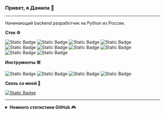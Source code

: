 ### Привет, я Данила 👋

---

Начинающий backend разработчик на Python из России.

**Стек ⚙️**

![Static Badge](https://img.shields.io/badge/python-gray?logo=python&logoColor=white)
![Static Badge](https://img.shields.io/badge/html-gray?logo=HTML5&logoColor=white)
![Static Badge](https://img.shields.io/badge/django-gray?logo=django&logoColor=white)
![Static Badge](https://img.shields.io/badge/rest%20framework-gray?logo=django&logoColor=white)
![Static Badge](https://img.shields.io/badge/bootstrap-gray?logo=bootstrap&logoColor=white)
![Static Badge](https://img.shields.io/badge/postgresql-gray?logo=postgresql&logoColor=white)
![Static Badge](https://img.shields.io/badge/sqlite-gray?logo=sqlite&logoColor=white)
![Static Badge](https://img.shields.io/badge/nginx-gray?logo=nginx&logoColor=white)
![Static Badge](https://img.shields.io/badge/gunicorn-gray?logo=gunicorn&logoColor=white)
![Static Badge](https://img.shields.io/badge/pytest-gray?logo=pytest&logoColor=white)

**Инструменты 🛠️**

![Static Badge](https://img.shields.io/badge/visual%20studio%20code-gray?logo=visual%20studio%20code&logoColor=white)
![Static Badge](https://img.shields.io/badge/postman-gray?logo=postman&logoColor=white)
![Static Badge](https://img.shields.io/badge/docker-gray?logo=docker&logoColor=white)
![Static Badge](https://img.shields.io/badge/git-gray?logo=git&logoColor=white)

**Связь со мной 💬**

[![Static Badge](https://img.shields.io/badge/%40wiz410-grey?logo=telegram&logoColor=white&label=telegram&labelColor=grey)](https://t.me/Wiz410)

---


<details>
<summary><b>Немного статистики GitHub</b> 🎮</summary>
<br/>

![GitHub stats](https://github-readme-stats.vercel.app/api?username=Wiz410&rank_icon=github&bg_color=808080&hide_border=true&title_color=ffffff&text_color=ffffff&locale=ru)
![Top Langs](https://github-readme-stats.vercel.app/api/top-langs/?username=Wiz410&layout=compact&&langs_count=8&bg_color=808080&hide_border=true&title_color=ffffff&text_color=ffffff&locale=ru&card_width=380)
</details>
